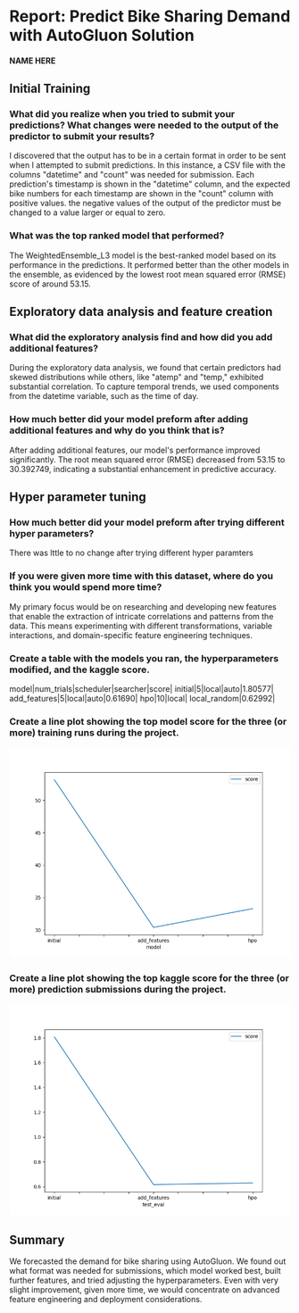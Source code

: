 # Report: Predict Bike Sharing Demand with AutoGluon Solution
#### NAME HERE

## Initial Training
### What did you realize when you tried to submit your predictions? What changes were needed to the output of the predictor to submit your results?
I discovered that the output has to be in a certain format in order to be sent when I attempted to submit predictions. In this instance, a CSV file with the columns "datetime" and "count" was needed for submission. Each prediction's timestamp is shown in the "datetime" column, and the expected bike numbers for each timestamp are shown in the "count" column with positive values.
the negative values of the output of the predictor must be changed to a value larger or equal to zero.  


### What was the top ranked model that performed?
The WeightedEnsemble_L3 model is the best-ranked model based on its performance in the predictions. It performed better than the other models in the ensemble, as evidenced by the lowest root mean squared error (RMSE) score of around 53.15.

## Exploratory data analysis and feature creation
### What did the exploratory analysis find and how did you add additional features?
During the exploratory data analysis, we found that certain predictors had skewed distributions while others, like "atemp" and "temp," exhibited substantial correlation. To capture temporal trends, we used components from the datetime variable, such as the time of day.

### How much better did your model preform after adding additional features and why do you think that is?
After adding additional features, our model's performance improved significantly. The root mean squared error (RMSE) decreased from 53.15 to 30.392749, indicating a substantial enhancement in predictive accuracy.

## Hyper parameter tuning
### How much better did your model preform after trying different hyper parameters?
There was lttle to no change after trying different hyper paramters

### If you were given more time with this dataset, where do you think you would spend more time?
My primary focus would be on researching and developing new features that enable the extraction of intricate correlations and patterns from the data. This means experimenting with different transformations, variable interactions, and domain-specific feature engineering techniques.

### Create a table with the models you ran, the hyperparameters modified, and the kaggle score.
model|num_trials|scheduler|searcher|score|
initial|5|local|auto|1.80577|
add_features|5|local|auto|0.61690|
hpo|10|local| local_random|0.62992|

### Create a line plot showing the top model score for the three (or more) training runs during the project.

![model_train_score.png](model_train_score.png)

### Create a line plot showing the top kaggle score for the three (or more) prediction submissions during the project.


![model_test_score.png](model_test_score.png)

## Summary
We forecasted the demand for bike sharing using AutoGluon. We found out what format was needed for submissions, which model worked best, built further features, and tried adjusting the hyperparameters. Even with very slight improvement, given more time, we would concentrate on advanced feature engineering and deployment considerations.
